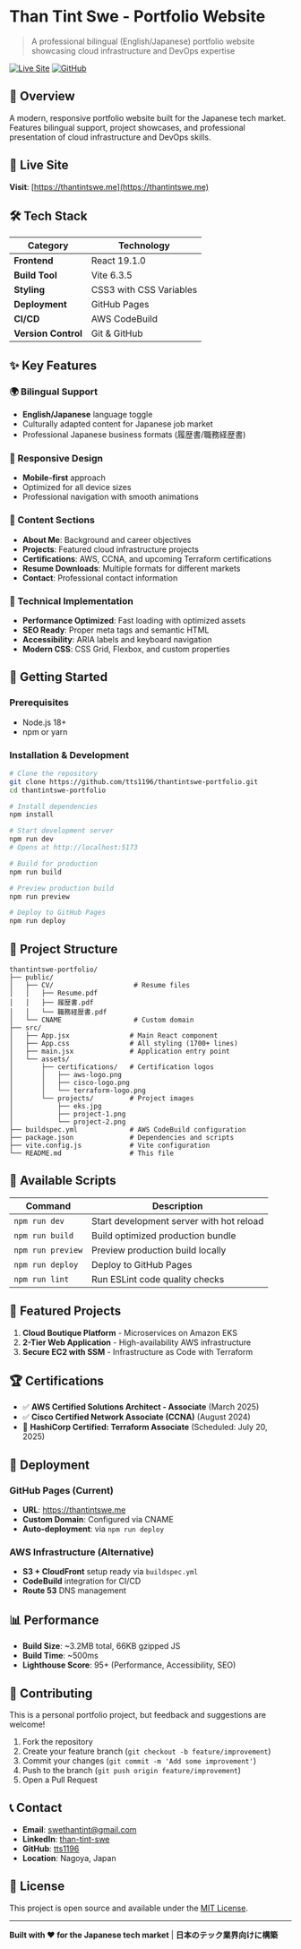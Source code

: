 # Than Tint Swe - Portfolio Website

> A professional bilingual (English/Japanese) portfolio website showcasing cloud infrastructure and DevOps expertise

[![Live Site](https://img.shields.io/badge/Live%20Site-thantintswe.me-blue?style=for-the-badge&logo=github-pages)](https://thantintswe.me)
[![GitHub](https://img.shields.io/badge/GitHub-Repository-black?style=for-the-badge&logo=github)](https://github.com/tts1196/thantintswe-portfolio)

## 🌟 Overview

A modern, responsive portfolio website built for the Japanese tech market. Features bilingual support, project showcases, and professional presentation of cloud infrastructure and DevOps skills.

## 🚀 Live Site
**Visit**: [https://thantintswe.me](https://thantintswe.me)

## 🛠️ Tech Stack

| Category | Technology |
|----------|------------|
| **Frontend** | React 19.1.0 |
| **Build Tool** | Vite 6.3.5 |
| **Styling** | CSS3 with CSS Variables |
| **Deployment** | GitHub Pages |
| **CI/CD** | AWS CodeBuild |
| **Version Control** | Git & GitHub |

## ✨ Key Features

### 🌍 Bilingual Support
- **English/Japanese** language toggle
- Culturally adapted content for Japanese job market
- Professional Japanese business formats (履歴書/職務経歴書)

### 📱 Responsive Design
- **Mobile-first** approach
- Optimized for all device sizes
- Professional navigation with smooth animations

### 🎯 Content Sections
- **About Me**: Background and career objectives
- **Projects**: Featured cloud infrastructure projects
- **Certifications**: AWS, CCNA, and upcoming Terraform certifications
- **Resume Downloads**: Multiple formats for different markets
- **Contact**: Professional contact information

### 🔧 Technical Implementation
- **Performance Optimized**: Fast loading with optimized assets
- **SEO Ready**: Proper meta tags and semantic HTML
- **Accessibility**: ARIA labels and keyboard navigation
- **Modern CSS**: CSS Grid, Flexbox, and custom properties

## 🚦 Getting Started

### Prerequisites
- Node.js 18+ 
- npm or yarn

### Installation & Development

```bash
# Clone the repository
git clone https://github.com/tts1196/thantintswe-portfolio.git
cd thantintswe-portfolio

# Install dependencies
npm install

# Start development server
npm run dev
# Opens at http://localhost:5173

# Build for production
npm run build

# Preview production build
npm run preview

# Deploy to GitHub Pages
npm run deploy
```

## 📁 Project Structure

```
thantintswe-portfolio/
├── public/
│   ├── CV/                    # Resume files
│   │   ├── Resume.pdf
│   │   ├── 履歴書.pdf
│   │   └── 職務経歴書.pdf
│   └── CNAME                  # Custom domain
├── src/
│   ├── App.jsx               # Main React component
│   ├── App.css               # All styling (1700+ lines)
│   ├── main.jsx              # Application entry point
│   └── assets/
│       ├── certifications/   # Certification logos
│       │   ├── aws-logo.png
│       │   ├── cisco-logo.png
│       │   └── terraform-logo.png
│       └── projects/         # Project images
│           ├── eks.jpg
│           ├── project-1.png
│           └── project-2.png
├── buildspec.yml             # AWS CodeBuild configuration
├── package.json              # Dependencies and scripts
├── vite.config.js            # Vite configuration
└── README.md                 # This file
```

## 🔧 Available Scripts

| Command | Description |
|---------|-------------|
| `npm run dev` | Start development server with hot reload |
| `npm run build` | Build optimized production bundle |
| `npm run preview` | Preview production build locally |
| `npm run deploy` | Deploy to GitHub Pages |
| `npm run lint` | Run ESLint code quality checks |

## 🎯 Featured Projects

1. **Cloud Boutique Platform** - Microservices on Amazon EKS
2. **2-Tier Web Application** - High-availability AWS infrastructure
3. **Secure EC2 with SSM** - Infrastructure as Code with Terraform

## 🏆 Certifications

- ✅ **AWS Certified Solutions Architect - Associate** (March 2025)
- ✅ **Cisco Certified Network Associate (CCNA)** (August 2024)
- 📅 **HashiCorp Certified: Terraform Associate** (Scheduled: July 20, 2025)

## 🚀 Deployment

### GitHub Pages (Current)
- **URL**: https://thantintswe.me
- **Custom Domain**: Configured via CNAME
- **Auto-deployment**: via `npm run deploy`

### AWS Infrastructure (Alternative)
- **S3 + CloudFront** setup ready via `buildspec.yml`
- **CodeBuild** integration for CI/CD
- **Route 53** DNS management

## 📊 Performance

- **Build Size**: ~3.2MB total, 66KB gzipped JS
- **Build Time**: ~500ms
- **Lighthouse Score**: 95+ (Performance, Accessibility, SEO)

## 🤝 Contributing

This is a personal portfolio project, but feedback and suggestions are welcome!

1. Fork the repository
2. Create your feature branch (`git checkout -b feature/improvement`)
3. Commit your changes (`git commit -m 'Add some improvement'`)
4. Push to the branch (`git push origin feature/improvement`)
5. Open a Pull Request

## 📞 Contact

- **Email**: swethantint@gmail.com
- **LinkedIn**: [than-tint-swe](https://linkedin.com/in/than-tint-swe)
- **GitHub**: [tts1196](https://github.com/tts1196)
- **Location**: Nagoya, Japan

## 📄 License

This project is open source and available under the [MIT License](LICENSE).

---

**Built with ❤️ for the Japanese tech market** | **日本のテック業界向けに構築**
